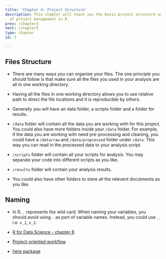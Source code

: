 ```yaml
---
title: 'Chapter 4: Project Structure'
description: This chapter will teach you the basic project structure and good practice
  of project management in R.
prev: /chapter3
next: /chapter5
type: chapter
id: 5

---
```

<exercise id="1" title="Getting start with an R project" type="slides">

<slides source="chapter4_01_Project_Structure"> </slides>

</exercise>

<exercise id="2" title="Files Structure and Naming">

## Files Structure

-   There are many ways you can organise your files. The one principle
    you should follow is that make sure all the files you used in your
    analysis are all in one working directory.

-   Having all the files in one working directory allows you to use
    relative path to direct the file locations and it is reproducible by
    others.

-   Generally you will have an data folder, a scripts folder and a
    folder for results.

-   `/data` folder will contain all the data you are working with for
    this project. You could also have more folders inside your `/data`
    folder. For example, if the data you are working with need
    pre-processing and cleaning, you could have a `/data/raw` and
    `/data/propcessed` folder under `/data`. This way you can read in
    the processed data to your analysis script.

-   `/scripts` folder will contain all your scripts for analysis. You
    may separate your code into different scripts as you like.

-   `/results` folder will contain your analysis results.

-   You could also have other folders to store all the relevent
    docutments as you like.

## Naming

-   In R, `.` represents the wild card. When naming your variables, you
    should avoid using `.` as part of variable names. Instead, you could
    use `_`. i.e. `x_1`, `x_2`.

</exercise>

<exercise id="3" title="Additional Sources">

-   [R for Data Science - chapter 8](https://r4ds.had.co.nz)

-   [Project-oriented
    workflow](https://rstats.wtf/project-oriented-workflow.html)

-   [here package](https://here.r-lib.org)

</exercise>
